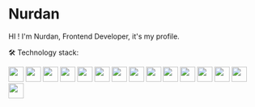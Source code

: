 # Nurdan
HI ! I'm Nurdan, Frontend Developer, it's my profile.

🛠️ Technology stack:
<p align="left">
  <img src="https://shields.io/badge/JavaScript-F7DF1E?logo=JavaScript&logoColor=000" height="30" />
  <img src="https://shields.io/badge/TypeScript-3178C6?logo=TypeScript&logoColor=FFF" height="30" />
  <img src="https://img.shields.io/badge/-ReactJs-61DAFB?logo=react&logoColor=white" height="30" />
  <img src="https://img.shields.io/badge/Vite-646CFF?logo=Vite&logoColor=white" height="30" />
  <img src="https://img.shields.io/badge/next.js-000000?logo=nextdotjs&logoColor=white" height="30" />
  <img src="https://img.shields.io/badge/node.js-339933?logo=Node.js&logoColor=white" height="30" />
  <img src="https://img.shields.io/badge/Material%20UI-007FFF?logo=mui&logoColor=white" height="30" />
  <img src="https://img.shields.io/badge/Tailwind_CSS-grey?logo=tailwind-css&logoColor=38B2AC" height="30" />
  <img src="https://img.shields.io/badge/-Ant%20Design-333333?style=flat&logo=ant-design&logoColor=0170FE" height="30" />
  <img src="https://shields.io/badge/chakra--ui-black?logo=chakraui" height="30" />
  <img src="https://img.shields.io/badge/-Git-F05032?style=flat&logo=git&logoColor=white" height="30" />
  <img src="https://img.shields.io/badge/-TelegramAPI-2CA5E0?style=flat&logo=Telegram&logoColor=white" height="30" />  
  <img src="https://img.shields.io/badge/-HTML5-E34F26?style=flat&logo=html5&logoColor=white" height="30" />
  <img src="https://img.shields.io/badge/-CSS3-1572B6?style=flat&logo=css3&logoColor=white" height="30" />
  <img src="https://img.shields.io/badge/-Bootstrap-7952B3?style=flat&logo=bootstrap&logoColor=white" height="30" />
</p>

